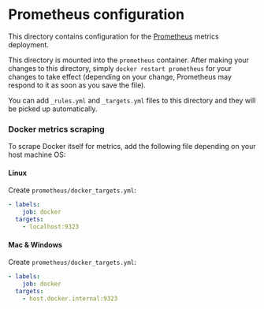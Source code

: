 # Prometheus configuration

This directory contains configuration for the [Prometheus](https://prometheus.io/) metrics deployment.

This directory is mounted into the `prometheus` container. After making your changes to this directory,
simply `docker restart prometheus` for your changes to take effect (depending on your change, Prometheus
may respond to it as soon as you save the file).

You can add `_rules.yml` and `_targets.yml` files to this directory and they will be picked up automatically.

### Docker metrics scraping

To scrape Docker itself for metrics, add the following file depending on your host machine OS:

#### Linux

Create `prometheus/docker_targets.yml`:

```yaml
- labels:
    job: docker
  targets:
    - localhost:9323
```

#### Mac & Windows

Create `prometheus/docker_targets.yml`:

```yaml
- labels:
    job: docker
  targets:
    - host.docker.internal:9323
```
